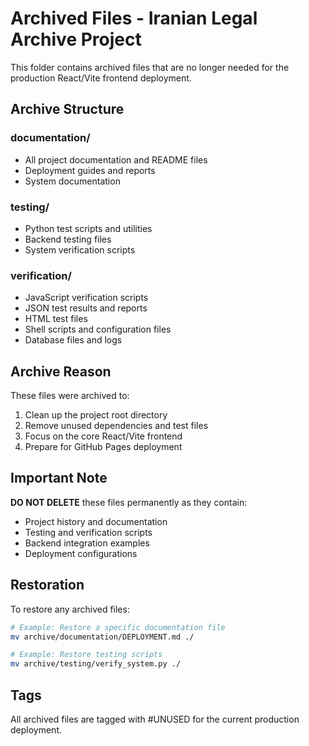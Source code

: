 # Archived Files - Iranian Legal Archive Project

This folder contains archived files that are no longer needed for the production React/Vite frontend deployment.

## Archive Structure

### documentation/
- All project documentation and README files
- Deployment guides and reports
- System documentation

### testing/
- Python test scripts and utilities
- Backend testing files
- System verification scripts

### verification/
- JavaScript verification scripts
- JSON test results and reports
- HTML test files
- Shell scripts and configuration files
- Database files and logs

## Archive Reason

These files were archived to:
1. Clean up the project root directory
2. Remove unused dependencies and test files
3. Focus on the core React/Vite frontend
4. Prepare for GitHub Pages deployment

## Important Note

**DO NOT DELETE** these files permanently as they contain:
- Project history and documentation
- Testing and verification scripts
- Backend integration examples
- Deployment configurations

## Restoration

To restore any archived files:
```bash
# Example: Restore a specific documentation file
mv archive/documentation/DEPLOYMENT.md ./

# Example: Restore testing scripts
mv archive/testing/verify_system.py ./
```

## Tags

All archived files are tagged with #UNUSED for the current production deployment.